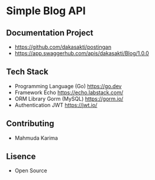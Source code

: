 # Simple Blog API

## Documentation Project

- https://github.com/dakasakti/postingan
- https://app.swaggerhub.com/apis/dakasakti/Blog/1.0.0

## Tech Stack

- Programming Language (Go) https://go.dev
- Framework Echo https://echo.labstack.com/
- ORM Library Gorm (MySQL) https://gorm.io/
- Authentication JWT https://jwt.io/

## Contributing

- Mahmuda Karima

## Lisence

- Open Source
